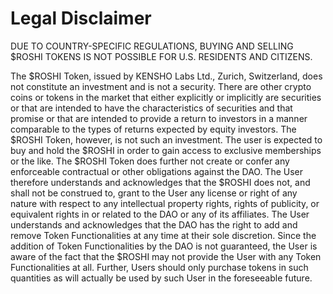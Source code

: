 # Legal Disclaimer

DUE TO COUNTRY-SPECIFIC REGULATIONS, BUYING AND SELLING $ROSHI TOKENS IS NOT POSSIBLE FOR U.S. RESIDENTS AND CITIZENS.

The $ROSHI Token, issued by KENSHO Labs Ltd., Zurich, Switzerland, does not constitute an investment and is not a security. There are other crypto coins or tokens in the market that either explicitly or implicitly are securities or that are intended to have the characteristics of securities and that promise or that are intended to provide a return to investors in a manner comparable to the types of returns expected by equity investors. The $ROSHI Token, however, is not such an investment. The user is expected to buy and hold the $ROSHI in order to gain access to exclusive memberships or the like. The $ROSHI Token does further not create or confer any enforceable contractual or other obligations against the DAO. The User therefore understands and acknowledges that the $ROSHI does not, and shall not be construed to, grant to the User any license or right of any nature with respect to any intellectual property rights, rights of publicity, or equivalent rights in or related to the DAO or any of its affiliates. The User understands and acknowledges that the DAO has the right to add and remove Token Functionalities at any time at their sole discretion. Since the addition of Token Functionalities by the DAO is not guaranteed, the User is aware of the fact that the $ROSHI may not provide the User with any Token Functionalities at all. Further, Users should only purchase tokens in such quantities as will actually be used by such User in the foreseeable future.
